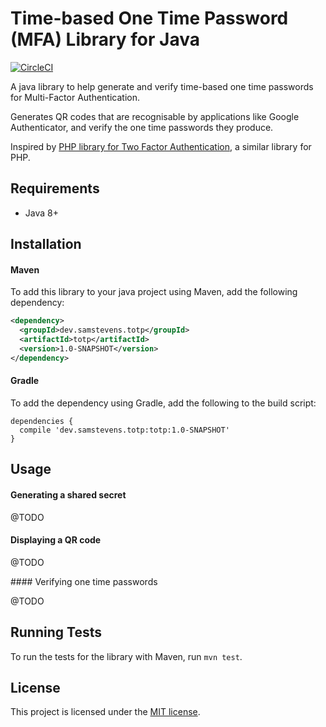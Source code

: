 # Time-based One Time Password (MFA) Library for Java

[![CircleCI](https://circleci.com/gh/samdjstevens/java-totp/tree/master.svg?style=svg&circle-token=10b865d8ba6091caba7a73a5a2295bd642ab79d5)](https://circleci.com/gh/samdjstevens/java-totp/tree/master)

A java library to help generate and verify time-based one time passwords for Multi-Factor Authentication.

Generates QR codes that are recognisable by applications like Google Authenticator, and verify the one time passwords they produce.

Inspired by [PHP library for Two Factor Authentication](https://github.com/RobThree/TwoFactorAuth), a similar library for PHP.

## Requirements

- Java 8+



## Installation

#### Maven

To add this library to your java project using Maven, add the following dependency:

```xml
<dependency>
  <groupId>dev.samstevens.totp</groupId>
  <artifactId>totp</artifactId>
  <version>1.0-SNAPSHOT</version>
</dependency>
```



#### Gradle

To add the dependency using Gradle, add the following to the build script:

```
dependencies {
  compile 'dev.samstevens.totp:totp:1.0-SNAPSHOT'
}
```



## Usage

#### Generating a shared secret

@TODO



#### Displaying a QR code

@TODO



#### Verifying one time passwords

@TODO



## Running Tests

To run the tests for the library with Maven, run `mvn test`.




## License

This project is licensed under the [MIT license](https://opensource.org/licenses/MIT).